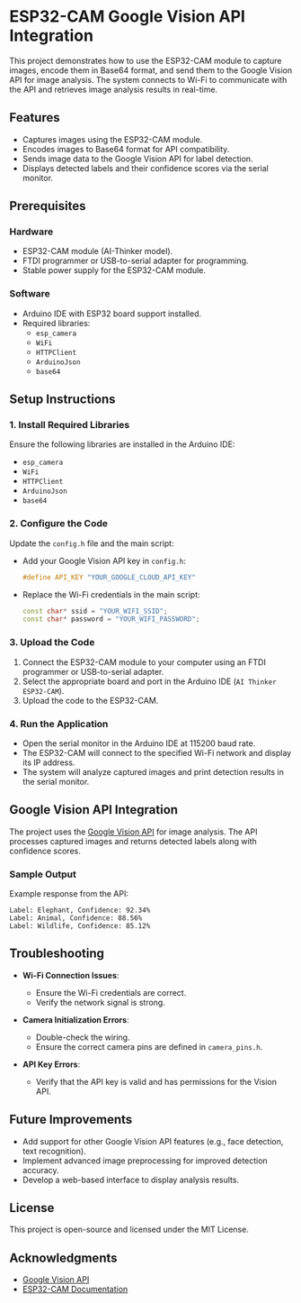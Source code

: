
# ESP32-CAM Google Vision API Integration

This project demonstrates how to use the ESP32-CAM module to capture images, encode them in Base64 format, and send them to the Google Vision API for image analysis. The system connects to Wi-Fi to communicate with the API and retrieves image analysis results in real-time.

## Features

- Captures images using the ESP32-CAM module.
- Encodes images to Base64 format for API compatibility.
- Sends image data to the Google Vision API for label detection.
- Displays detected labels and their confidence scores via the serial monitor.

## Prerequisites

### Hardware
- ESP32-CAM module (AI-Thinker model).
- FTDI programmer or USB-to-serial adapter for programming.
- Stable power supply for the ESP32-CAM module.

### Software
- Arduino IDE with ESP32 board support installed.
- Required libraries:
  - `esp_camera`
  - `WiFi`
  - `HTTPClient`
  - `ArduinoJson`
  - `base64`

## Setup Instructions

### 1. Install Required Libraries
Ensure the following libraries are installed in the Arduino IDE:
- `esp_camera`
- `WiFi`
- `HTTPClient`
- `ArduinoJson`
- `base64`

### 2. Configure the Code
Update the `config.h` file and the main script:
- Add your Google Vision API key in `config.h`:
  ```cpp
  #define API_KEY "YOUR_GOOGLE_CLOUD_API_KEY"
  ```
- Replace the Wi-Fi credentials in the main script:
  ```cpp
  const char* ssid = "YOUR_WIFI_SSID";
  const char* password = "YOUR_WIFI_PASSWORD";
  ```

### 3. Upload the Code
1. Connect the ESP32-CAM module to your computer using an FTDI programmer or USB-to-serial adapter.
2. Select the appropriate board and port in the Arduino IDE (`AI Thinker ESP32-CAM`).
3. Upload the code to the ESP32-CAM.

### 4. Run the Application
- Open the serial monitor in the Arduino IDE at 115200 baud rate.
- The ESP32-CAM will connect to the specified Wi-Fi network and display its IP address.
- The system will analyze captured images and print detection results in the serial monitor.

## Google Vision API Integration

The project uses the [Google Vision API](https://cloud.google.com/vision) for image analysis. The API processes captured images and returns detected labels along with confidence scores.

### Sample Output
Example response from the API:
```
Label: Elephant, Confidence: 92.34%
Label: Animal, Confidence: 88.56%
Label: Wildlife, Confidence: 85.12%
```

## Troubleshooting

- **Wi-Fi Connection Issues**:
  - Ensure the Wi-Fi credentials are correct.
  - Verify the network signal is strong.

- **Camera Initialization Errors**:
  - Double-check the wiring.
  - Ensure the correct camera pins are defined in `camera_pins.h`.

- **API Key Errors**:
  - Verify that the API key is valid and has permissions for the Vision API.

## Future Improvements

- Add support for other Google Vision API features (e.g., face detection, text recognition).
- Implement advanced image preprocessing for improved detection accuracy.
- Develop a web-based interface to display analysis results.

## License

This project is open-source and licensed under the MIT License.

## Acknowledgments

- [Google Vision API](https://cloud.google.com/vision)
- [ESP32-CAM Documentation](https://randomnerdtutorials.com/esp32-cam-projects-esp32-camera/)
